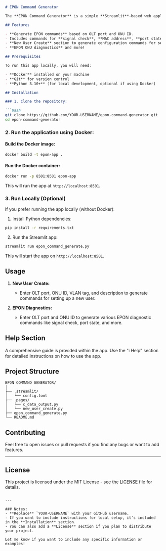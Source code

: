 ```markdown
# EPON Command Generator

The **EPON Command Generator** is a simple **Streamlit**-based web application that helps users generate common EPON (Ethernet Passive Optical Network) commands. Users can generate commands for **OLT ports**, **ONU IDs**, **VLAN tags**, and more, making network management and troubleshooting easier and faster.

## Features

- **Generate EPON commands** based on OLT port and ONU ID.
- Includes commands for **signal check**, **MAC address**, **port state**, **reboot**, **inactive ONU info**, and **running config**.
- **New User Create** section to generate configuration commands for setting up new users.
- **EPON ONU diagnostics** and more!

## Prerequisites

To run this app locally, you will need:

- **Docker** installed on your machine
- **Git** for version control
- **Python 3.10+** (for local development, optional if using Docker)

## Installation

### 1. Clone the repository:

```bash
git clone https://github.com/YOUR-USERNAME/epon-command-generator.git
cd epon-command-generator
```

### 2. Run the application using Docker:

#### Build the Docker image:

```bash
docker build -t epon-app .
```

#### Run the Docker container:

```bash
docker run -p 8501:8501 epon-app
```

This will run the app at `http://localhost:8501`.

### 3. Run Locally (Optional)

If you prefer running the app locally (without Docker):

1. Install Python dependencies:

```bash
pip install -r requirements.txt
```

2. Run the Streamlit app:

```bash
streamlit run epon_command_generate.py
```

This will start the app on `http://localhost:8501`.

## Usage

1. **New User Create:**
   - Enter OLT port, ONU ID, VLAN tag, and description to generate commands for setting up a new user.

2. **EPON Diagnostics:**
   - Enter OLT port and ONU ID to generate various EPON diagnostic commands like signal check, port state, and more.

## Help Section

A comprehensive guide is provided within the app. Use the "ℹ️ Help" section for detailed instructions on how to use the app.

## Project Structure

```
EPON COMMAND GENERATOR/
│
├── .streamlit/
│   └── config.toml
├── .pages/
│   └── c_data_output.py
│   └── new_user_create.py
├── epon_command_generate.py
└── README.md
```

## Contributing

Feel free to open issues or pull requests if you find any bugs or want to add features. 

---

## License

This project is licensed under the MIT License - see the [LICENSE](LICENSE) file for details.
```

---

### Notes:
- **Replace** `YOUR-USERNAME` with your GitHub username.
- If you want to include instructions for local setup, it’s included in the **Installation** section.
- You can also add a **License** section if you plan to distribute your project.

Let me know if you want to include any specific information or examples!
